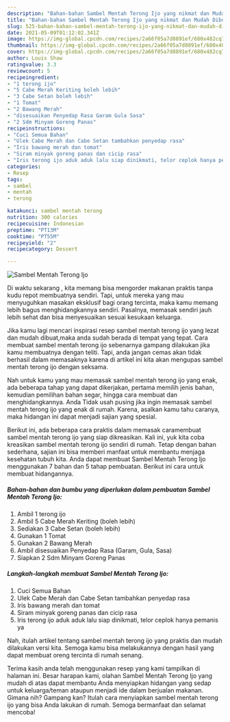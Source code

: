```yaml
---
description: "Bahan-bahan Sambel Mentah Terong Ijo yang nikmat dan Mudah Dibuat"
title: "Bahan-bahan Sambel Mentah Terong Ijo yang nikmat dan Mudah Dibuat"
slug: 525-bahan-bahan-sambel-mentah-terong-ijo-yang-nikmat-dan-mudah-dibuat
date: 2021-05-09T01:12:02.341Z
image: https://img-global.cpcdn.com/recipes/2a66f05a7d8891ef/680x482cq70/sambel-mentah-terong-ijo-foto-resep-utama.jpg
thumbnail: https://img-global.cpcdn.com/recipes/2a66f05a7d8891ef/680x482cq70/sambel-mentah-terong-ijo-foto-resep-utama.jpg
cover: https://img-global.cpcdn.com/recipes/2a66f05a7d8891ef/680x482cq70/sambel-mentah-terong-ijo-foto-resep-utama.jpg
author: Louis Shaw
ratingvalue: 3.3
reviewcount: 5
recipeingredient:
- "1 terong ijo"
- "5 Cabe Merah Keriting boleh lebih"
- "3 Cabe Setan boleh lebih"
- "1 Tomat"
- "2 Bawang Merah"
- "disesuaikan Penyedap Rasa Garam Gula Sasa"
- "2 Sdm Minyam Goreng Panas"
recipeinstructions:
- "Cuci Semua Bahan"
- "Ulek Cabe Merah dan Cabe Setan tambahkan penyedap rasa"
- "Iris bawang merah dan tomat"
- "Siram minyak goreng panas dan cicip rasa"
- "Iris terong ijo aduk aduk lalu siap dinikmati, telor ceplok hanya pemanis ya"
categories:
- Resep
tags:
- sambel
- mentah
- terong

katakunci: sambel mentah terong 
nutrition: 300 calories
recipecuisine: Indonesian
preptime: "PT13M"
cooktime: "PT55M"
recipeyield: "2"
recipecategory: Dessert

---
```



![Sambel Mentah Terong Ijo](https://img-global.cpcdn.com/recipes/2a66f05a7d8891ef/680x482cq70/sambel-mentah-terong-ijo-foto-resep-utama.jpg)

Di waktu  sekarang , kita memang bisa mengorder makanan praktis tanpa kudu repot membuatnya sendiri. Tapi, untuk mereka yang mau menyuguhkan masakan eksklusif bagi orang tercinta, maka kamu memang lebih bagus menghidangkannya sendiri. Pasalnya, memasak sendiri jauh lebih sehat dan bisa menyesuaikan sesuai kesukaan keluarga.

Jika kamu lagi mencari inspirasi resep sambel mentah terong ijo yang lezat dan mudah dibuat,maka anda sudah berada di tempat yang tepat. Cara membuat sambel mentah terong ijo  sebenarnya gampang dilakukan jika kamu membuatnya dengan teliti. Tapi, anda jangan cemas akan tidak berhasil dalam memasaknya 
karena di artikel ini kita akan mengupas sambel mentah terong ijo dengan seksama.  



Nah untuk kamu yang mau memasak sambel mentah terong ijo yang enak, ada beberapa tahap yang dapat dikerjakan, pertama memilih jenis bahan, kemudian pemilihan bahan segar, hingga cara membuat dan menghidangkannya. Anda Tidak usah pusing jika ingin memasak sambel mentah terong ijo yang enak di rumah. Karena, asalkan kamu  tahu caranya, maka hidangan ini dapat menjadi sajian yang spesial.

Berikut ini, ada beberapa cara praktis  dalam memasak caramembuat sambel mentah terong ijo yang siap dikreasikan. Kali ini, yuk kita coba kreasikan sambel mentah terong ijo sendiri di rumah. Tetap dengan bahan sederhana, sajian ini bisa memberi manfaat untuk membantu menjaga kesehatan tubuh kita. Anda dapat membuat Sambel Mentah Terong Ijo menggunakan 7 bahan dan 5 tahap pembuatan. Berikut ini cara untuk membuat hidangannya.

<!--inarticleads1-->

##### Bahan-bahan dan bumbu yang diperlukan dalam pembuatan Sambel Mentah Terong Ijo:

1. Ambil 1 terong ijo
1. Ambil 5 Cabe Merah Keriting (boleh lebih)
1. Sediakan 3 Cabe Setan (boleh lebih)
1. Gunakan 1 Tomat
1. Gunakan 2 Bawang Merah
1. Ambil disesuaikan Penyedap Rasa (Garam, Gula, Sasa)
1. Siapkan 2 Sdm Minyam Goreng Panas




<!--inarticleads2-->

##### Langkah-langkah membuat Sambel Mentah Terong Ijo:

1. Cuci Semua Bahan
1. Ulek Cabe Merah dan Cabe Setan tambahkan penyedap rasa
1. Iris bawang merah dan tomat
1. Siram minyak goreng panas dan cicip rasa
1. Iris terong ijo aduk aduk lalu siap dinikmati, telor ceplok hanya pemanis ya




Nah, itulah artikel tentang  sambel mentah terong ijo  yang praktis dan mudah dilakukan versi kita. Semoga kamu bisa melakukannya dengan hasil yang dapat membuat oreng tercinta di rumah senang. 

Terima kasih anda telah menggunakan resep yang kami tampilkan di halaman ini. Besar harapan kami, olahan  Sambel Mentah Terong Ijo yang mudah di atas dapat membantu Anda menyiapkan hidangan yang sedap untuk keluarga/teman ataupun menjadi ide dalam berjualan makanan. Gimana nih? Gampang kan? Itulah cara menyiapkan sambel mentah terong ijo yang bisa Anda lakukan di rumah. Semoga bermanfaat dan selamat mencoba!

